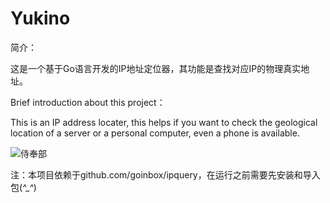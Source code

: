 # Yukino

简介：

这是一个基于Go语言开发的IP地址定位器，其功能是查找对应IP的物理真实地址。

Brief introduction about this project：

This is an IP address locater, this helps if you want to check the geological location of a server or a personal computer, even a phone is available.

![侍奉部](https://user-images.githubusercontent.com/69574926/113708348-b0201f00-9713-11eb-9ebc-d86066d2e8b3.png)

注：本项目依赖于github.com/goinbox/ipquery，在运行之前需要先安装和导入包(*^_^*)



